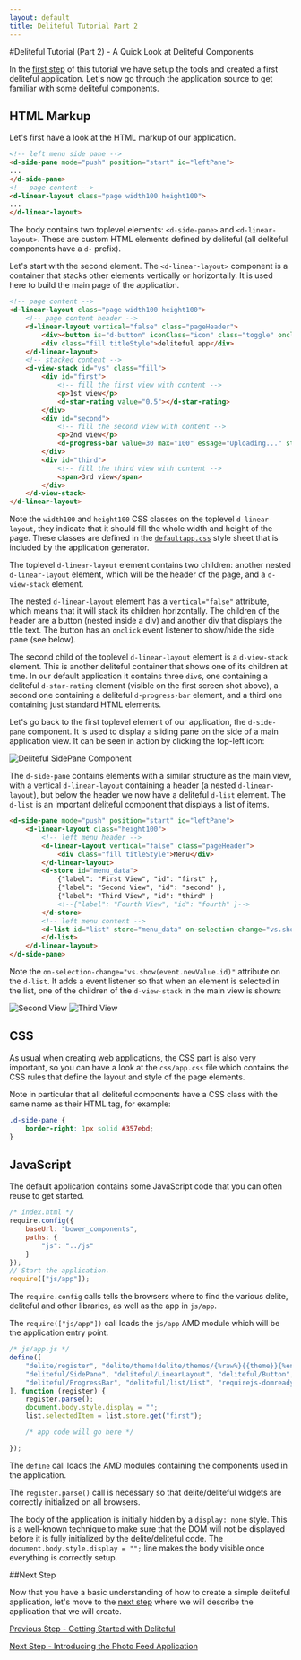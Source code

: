 ```yaml
---
layout: default
title: Deliteful Tutorial Part 2
---
```

#Deliteful Tutorial (Part 2) - A Quick Look at Deliteful Components

In the [first step](Part1GettingStarted.md) of this tutorial we have setup the tools and created a first deliteful
application. Let's now go through the application source to get familiar with some deliteful components.

## HTML Markup

Let's first have a look at the HTML markup of our application.

```html
<!-- left menu side pane -->
<d-side-pane mode="push" position="start" id="leftPane">
...
</d-side-pane>
<!-- page content -->
<d-linear-layout class="page width100 height100">
...
</d-linear-layout>
```

The body contains two toplevel elements: `<d-side-pane>` and `<d-linear-layout>`. These are custom HTML elements
defined by deliteful (all deliteful components have a `d-` prefix).

Let's start with the second element. The `<d-linear-layout>` component is a container that stacks other elements
vertically or horizontally. It is used here to build the main page of the application.

```html
<!-- page content -->
<d-linear-layout class="page width100 height100">
	<!-- page content header -->
	<d-linear-layout vertical="false" class="pageHeader">
		<div><button is="d-button" iconClass="icon" class="toggle" onclick="leftPane.toggle()"></button></div>
		<div class="fill titleStyle">deliteful app</div>
	</d-linear-layout>
	<!-- stacked content -->
	<d-view-stack id="vs" class="fill">
		<div id="first">
			<!-- fill the first view with content -->
			<p>1st view</p>
			<d-star-rating value="0.5"></d-star-rating>
		</div>
		<div id="second">
			<!-- fill the second view with content -->
			<p>2nd view</p>
			<d-progress-bar value=30 max="100" essage="Uploading..." style="width: 50%"></d-progress-bar>
		</div>
		<div id="third">
			<!-- fill the third view with content -->
			<span>3rd view</span>
		</div>
	</d-view-stack>
</d-linear-layout>
```

Note the `width100` and `height100` CSS classes on the toplevel `d-linear-layout`,
they indicate that it should fill the whole width and height of the page. These classes are defined in the
[`defaultapp.css`](/delite/docs/master/defaultapp.md) style sheet that is included by the application generator.

The toplevel `d-linear-layout` element contains two children: another nested `d-linear-layout` element,
which will be the header of the page, and a `d-view-stack` element.

The nested `d-linear-layout` element has a `vertical="false"` attribute, which means that it will stack its children
horizontally. The children of the header are a button (nested inside a div) and another div that displays
the title text. The button has an `onclick` event listener to show/hide the side pane (see below).

The second child of the toplevel `d-linear-layout` element is a `d-view-stack` element. This is another deliteful
container that shows one of its children at time. In our default application it contains three `div`s,
one containing a deliteful `d-star-rating` element (visible on the first screen shot above),
a second one containing a deliteful `d-progress-bar` element, and a third one containing just standard HTML elements.

Let's go back to the first toplevel element of our application, the `d-side-pane` component. It is used to display
a sliding pane on the side of a main application view. It can be seen in action by clicking the top-left icon:

![Deliteful SidePane Component](images/sidepane.png)

The `d-side-pane` contains elements with a similar structure as the main view, with a vertical `d-linear-layout`
containing a header (a nested `d-linear-layout`), but below the header we now have a deliteful `d-list`  element. The
`d-list` is an important deliteful component that displays a list of items.

```html
<d-side-pane mode="push" position="start" id="leftPane">
	<d-linear-layout class="height100">
		<!-- left menu header -->
		<d-linear-layout vertical="false" class="pageHeader">
			<div class="fill titleStyle">Menu</div>
		</d-linear-layout>
		<d-store id="menu_data">
			{"label": "First View", "id": "first" },
			{"label": "Second View", "id": "second" },
			{"label": "Third View", "id": "third" }
			<!--{"label": "Fourth View", "id": "fourth" }-->
		</d-store>
		<!-- left menu content -->
		<d-list id="list" store="menu_data" on-selection-change="vs.show(event.newValue.id)" selectionMode="radio">
		</d-list>
	</d-linear-layout>
</d-side-pane>
```

Note the `on-selection-change="vs.show(event.newValue.id)"` attribute on the `d-list`. It adds a event listener so
that when an element is selected in the list, one of the children of the `d-view-stack` in the main view is shown:

![Second View](images/secondview.png) ![Third View](images/thirdview.png)

## CSS

As usual when creating web applications, the CSS part is also very important, so you can have a look at the
`css/app.css` file which contains the CSS rules that define the layout and style of the page elements.

Note in particular that all deliteful components have a CSS class with the same name as their HTML tag, for example:

```css
.d-side-pane {
	border-right: 1px solid #357ebd;
}
```

## JavaScript

The default application contains some JavaScript code that you can often reuse to get started.

```js
/* index.html */
require.config({
	baseUrl: "bower_components",
	paths: {
		"js": "../js"
	}
});
// Start the application.
require(["js/app"]);
```

The `require.config` calls tells the browsers where to find the various delite, deliteful and other libraries,
as well as the app in `js/app`.

The `require(["js/app"])` call loads the `js/app` AMD module which will be the application entry point.

```js
/* js/app.js */
define([
	"delite/register", "delite/theme!delite/themes/{%raw%}{{theme}}{%endraw%}/global.css", "deliteful/ViewStack",
	"deliteful/SidePane", "deliteful/LinearLayout", "deliteful/Button", "deliteful/StarRating",
	"deliteful/ProgressBar", "deliteful/list/List", "requirejs-domready/domReady!"
], function (register) {
	register.parse();
	document.body.style.display = "";
	list.selectedItem = list.store.get("first");

	/* app code will go here */

});
```

The `define` call loads the AMD modules containing the components used in the application.

The `register.parse()` call is necessary so that delite/deliteful widgets are correctly initialized on all browsers.

The body of the application is initially hidden by a `display: none` style. This is a well-known technique to
make sure that the DOM will not be displayed before it is fully initialized by the delite/deliteful code. The
`document.body.style.display = "";` line makes the body visible once everything is correctly setup.

##Next Step

Now that you have a basic understanding of how to create a simple deliteful application,
let's move to the [next step](Part3PhotoFeedApp.md) where we will describe the application that we will create.

[Previous Step - Getting Started with Deliteful](Part1GettingStarted.md)

[Next Step - Introducing the Photo Feed Application](Part3PhotoFeedApp.md)
